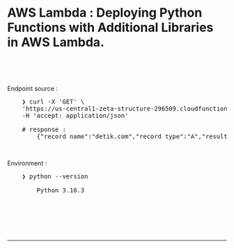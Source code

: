 # AWS Lambda : Deploying Python Functions with Additional Libraries in AWS Lambda.

&nbsp;

<!-- Reference : <br />
-   Docs | dev.aryya.id Swagger
    <pre>http://dev.aryya.id/#/default/get_dns_record_query</pre> -->

&nbsp;

Endpoint source :
<pre>
    ❯ curl -X 'GET' \
    'https://us-central1-zeta-structure-296509.cloudfunctions.net/dns-record-query?record_name=detik.com&record_type=A' \
    -H 'accept: application/json'

    # response : 
        {"record_name":"detik.com","record_type":"A","result":["203.190.242.211","103.49.221.211"]}
</pre>

&nbsp;

Environment : 
<pre>
    ❯ python --version

        Python 3.10.3
</pre>

&nbsp;

&nbsp;

&nbsp;

---

&nbsp;